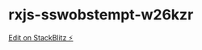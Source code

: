 # rxjs-sswobstempt-w26kzr

[Edit on StackBlitz ⚡️](https://stackblitz.com/edit/rxjs-sswobstempt-w26kzr)